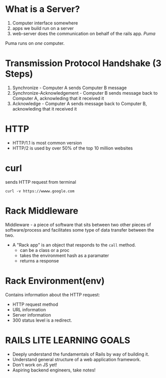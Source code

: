 # What is a Server?

1. Computer interface somewhere
2. apps we build run on a server
3. web-server does the communication on behalf of the rails app. _Puma_

Puma runs on _one_ computer.

# Transmission Protocol Handshake (3 Steps)

1. Synchronize - Computer A sends Computer B message
2. Synchronize-Acknowledgement - Computer B sends message back to Computer A, acknowleding that it received it
3. Acknowledge - Computer A sends message back to Computer B, acknowleding that it received it

# HTTP

- HTTP/1.1 is most common version
- HTTP/2 is used by over 50% of the top 10 million websites

# curl

sends HTTP request from terminal

`curl -v https://wwww.google.com`

# Rack Middleware
Middleware - a piece of software that sits between two other pieces of software/process and facilitates some type of data transfer between the two.

- A "Rack app" is an object that responds to the `call` method.
  - can be a class or a proc
  - takes the environment hash as a paramater
  - returns a response

# Rack Environment(env)

Contains information about the HTTP request:
- HTTP request method
- URL information
- Server information
- 300 status level is a redirect.

# RAILS LITE LEARNING GOALS
- Deeply understand the fundamentals of Rails by way of building it.
- Understand general structure of a web application framework.
- Don't work on JS yet!
- Aspiring backend engineers, take notes!
